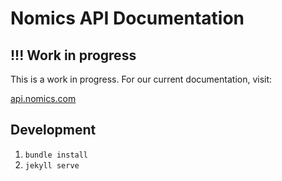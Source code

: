 # Nomics API Documentation

## !!! Work in progress

This is a work in progress. For our current documentation, visit:

[api.nomics.com](https://api.nomics.com)

## Development

1. `bundle install`
2. `jekyll serve`
